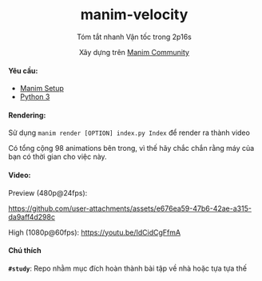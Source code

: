 <h1 align="center">manim-velocity</h1>
<p align="center">Tóm tắt nhanh Vận tốc trong 2p16s</p>
<p align="center">Xây dựng trên <a href="https://github.com/ManimCommunity/manim">Manim Community</a></p>

#### Yêu cầu: 

- [Manim Setup](https://docs.manim.community/en/stable/installation.html)
- [Python 3](https://www.python.org/)
	
#### Rendering:
Sử dụng `manim render [OPTION] index.py Index` để render ra thành video

Có tổng cộng 98 animations bên trong, vì thế hãy chắc chắn rằng máy của bạn có thời gian cho việc này.

#### Video:
Preview (480p@24fps):

https://github.com/user-attachments/assets/e676ea59-47b6-42ae-a315-da9aff4d298c

High (1080p@60fps): 
https://youtu.be/IdCidCgFfmA


#### Chú thích

**`#study`**: Repo nhằm mục đích hoàn thành bài tập về nhà hoặc tựa tựa thế
